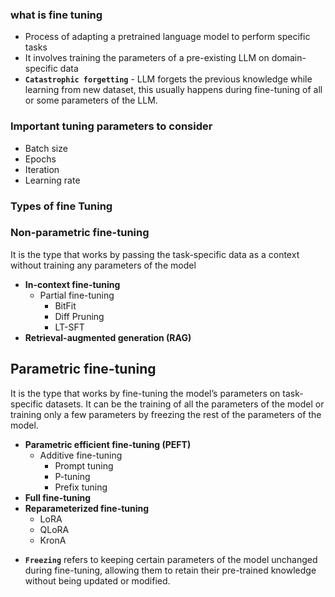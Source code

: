 ### what is fine tuning

* Process of adapting a pretrained language model to perform specific tasks
* It involves training the parameters of a pre-existing LLM on domain-specific data
* **`Catastrophic forgetting`** - LLM forgets the previous knowledge while learning from new dataset, this usually happens during fine-tuning of all or some parameters of the LLM.

### Important tuning parameters to consider

* Batch size
* Epochs
* Iteration
* Learning rate

### Types of fine Tuning

### Non-parametric fine-tuning
It is the type that works by passing the task-specific data as a context without training any parameters of the model

- **In-context fine-tuning**
  - Partial fine-tuning
    - BitFit
    - Diff Pruning
    - LT-SFT
- **Retrieval-augmented generation (RAG)**

## Parametric fine-tuning
It is the type that works by fine-tuning the model’s parameters on task-specific datasets. It can be the training of all the parameters of the model or training only a few parameters by freezing the rest of the parameters of the model.

- **Parametric efficient fine-tuning (PEFT)**
  - Additive fine-tuning
    - Prompt tuning
    - P-tuning
    - Prefix tuning
- **Full fine-tuning**
- **Reparameterized fine-tuning**
  - LoRA
  - QLoRA
  - KronA

* **`Freezing`** refers to keeping certain parameters of the model unchanged during fine-tuning, allowing them to retain their pre-trained knowledge without being updated or modified.
